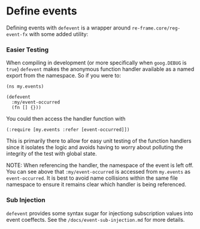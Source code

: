 # Define events

Defining events with `defevent` is a wrapper around `re-frame.core/reg-event-fx` with some added utility:

### Easier Testing

When compiling in development (or more specifically when `goog.DEBUG` is `true`) `defevent` makes the anonymous function handler available as a named export from the namespace. So if you were to:

```
(ns my.events)

(defevent
  :my/event-occurred
  (fn [] {}))
```

You could then access the handler function with

`(:require [my.events :refer [event-occurred]])`

This is primarily there to allow for easy unit testing of the function handlers since it isolates the logic and avoids having to worry about polluting the integrity of the test with global state.

NOTE: When referencing the handler, the namespace of the event is left off. You can see above that `:my/event-occurred` is accessed from `my.events` as `event-occurred`. It is best to avoid name collisions within the same file namespace to ensure it remains clear which handler is being referenced.

### Sub Injection

`defevent` provides some syntax sugar for injectiong subscription values into event coeffects. See the `/docs/event-sub-injection.md` for more details.
